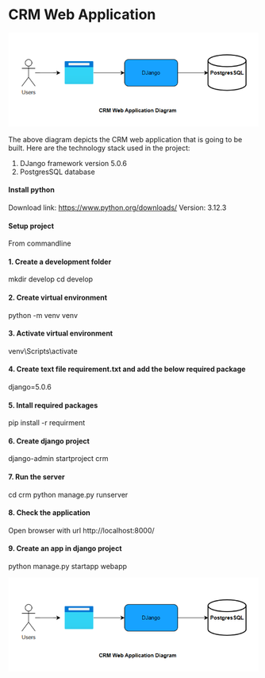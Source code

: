 # CRM Web Application
![CRM diagram](/assets/images/crm.png)

The above diagram depicts the CRM web application that is going to be built. 
Here are the technology stack used in the project:

1. DJango framework version 5.0.6
2. PostgresSQL database

#### Install python

Download link: https://www.python.org/downloads/
Version: 3.12.3

#### Setup project

From commandline 
#### 1. Create a development folder

mkdir develop
cd develop

#### 2. Create virtual environment

python -m venv venv

#### 3. Activate virtual environment

venv\Scripts\activate

#### 4. Create text file requirement.txt and add the below required package

django=5.0.6

#### 5. Intall required packages

pip install -r requirment

#### 6. Create django project

django-admin startproject crm

#### 7. Run the server

cd crm
python manage.py runserver

#### 8. Check the application

Open browser with url http://localhost:8000/

#### 9. Create an app in django project

python manage.py startapp webapp

![Project structure](/assets/images/crm.png)